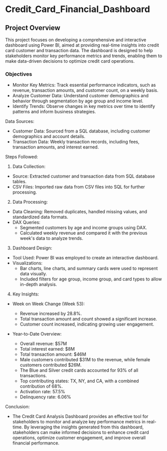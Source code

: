 # Credit_Card_Financial_Dashboard


## Project Overview

This project focuses on developing a comprehensive and interactive dashboard using Power BI, aimed at providing real-time insights into credit card customer and transaction data. The dashboard is designed to help stakeholders monitor key performance metrics and trends, enabling them to make data-driven decisions to optimize credit card operations.

### Objectives

- Monitor Key Metrics: Track essential performance indicators, such as revenue, transaction amounts, and customer count, on a weekly basis.
- Analyze Customer Data: Understand customer demographics and behavior through segmentation by age group and income level.
- Identify Trends: Observe changes in key metrics over time to identify patterns and inform business strategies.

Data Sources:
- Customer Data: Sourced from a SQL database, including customer demographics and account details.
- Transaction Data: Weekly transaction records, including fees, transaction amounts, and interest earned.

Steps Followed:

1) Data Collection: 

- Source: Extracted customer and transaction data from SQL database tables.
- CSV Files: Imported raw data from CSV files into SQL for further processing.

2) Data Processing: 
    
- Data Cleaning: Removed duplicates, handled missing values, and standardized data formats.  
- DAX Queries:
    - Segmented customers by age and income groups using DAX.
    - Calculated weekly revenue and compared it with the previous week's data to analyze trends.

3) Dashboard Design: 

- Tool Used: Power BI was employed to create an interactive dashboard.
- Visualizations:
    - Bar charts, line charts, and summary cards were used to represent data visually.
    - Included filters for age group, income group, and card types to allow in-depth analysis.

4) Key Insights:

- Week on Week Change (Week 53):

    - Revenue increased by 28.8%.
    - Total transaction amount and count showed a significant increase.
    - Customer count increased, indicating growing user engagement.

- Year-to-Date Overview:
    - Overall revenue: $57M
    - Total interest earned: $8M
    - Total transaction amount: $46M
    - Male customers contributed $31M to the revenue, while female customers contributed $26M.
    - The Blue and Silver credit cards accounted for 93% of all transactions.
    - Top contributing states: TX, NY, and CA, with a combined contribution of 68%.
    - Activation rate: 57.5%
    - Delinquency rate: 6.06%
  
Conclusion:

- The Credit Card Analysis Dashboard provides an effective tool for stakeholders to monitor and analyze key performance metrics in real-time. By leveraging the insights generated from this dashboard, stakeholders can make informed decisions to enhance credit card operations, optimize customer engagement, and improve overall financial performance.

